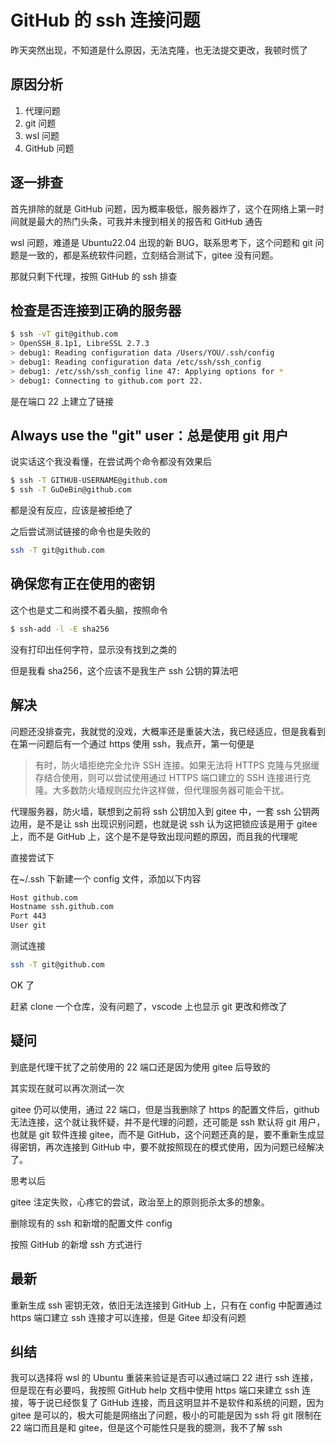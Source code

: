 # GitHub 的 ssh 连接问题

昨天突然出现，不知道是什么原因，无法克隆，也无法提交更改，我顿时慌了

## 原因分析

1. 代理问题
2. git 问题
3. wsl 问题
4. GitHub 问题

## 逐一排查

首先排除的就是 GitHub 问题，因为概率极低，服务器炸了，这个在网络上第一时间就是最大的热门头条，可我并未搜到相关的报告和 GitHub 通告

wsl 问题，难道是 Ubuntu22.04 出现的新 BUG，联系思考下，这个问题和 git 问题是一致的，都是系统软件问题，立刻结合测试下，gitee 没有问题。

那就只剩下代理，按照 GitHub 的 ssh 排查

## 检查是否连接到正确的服务器

```sh
$ ssh -vT git@github.com
> OpenSSH_8.1p1, LibreSSL 2.7.3
> debug1: Reading configuration data /Users/YOU/.ssh/config
> debug1: Reading configuration data /etc/ssh/ssh_config
> debug1: /etc/ssh/ssh_config line 47: Applying options for *
> debug1: Connecting to github.com port 22.
```

是在端口 22 上建立了链接

## Always use the "git" user：总是使用 git 用户

说实话这个我没看懂，在尝试两个命令都没有效果后

```sh
$ ssh -T GITHUB-USERNAME@github.com
$ ssh -T GuDeBin@github.com
```

都是没有反应，应该是被拒绝了

之后尝试测试链接的命令也是失败的

```sh
ssh -T git@github.com
```

## 确保您有正在使用的密钥

这个也是丈二和尚摸不着头脑，按照命令

```sh
$ ssh-add -l -E sha256
```

没有打印出任何字符，显示没有找到之类的

但是我看 sha256，这个应该不是我生产 ssh 公钥的算法吧

## 解决

问题还没排查完，我就觉的没戏，大概率还是重装大法，我已经适应，但是我看到在第一问题后有一个通过 https 使用 ssh，我点开，第一句便是

> 有时，防火墙拒绝完全允许 SSH 连接。如果无法将 HTTPS 克隆与凭据缓存结合使用，则可以尝试使用通过 HTTPS 端口建立的 SSH 连接进行克隆。大多数防火墙规则应允许这样做，但代理服务器可能会干扰。

代理服务器，防火墙，联想到之前将 ssh 公钥加入到 gitee 中，一套 ssh 公钥两边用，是不是让 ssh 出现识别问题，也就是说 ssh 认为这把锁应该是用于 gitee 上，而不是 GitHub 上，这个是不是导致出现问题的原因，而且我的代理呢

直接尝试下

在~/.ssh 下新建一个 config 文件，添加以下内容

```sh
Host github.com
Hostname ssh.github.com
Port 443
User git
```

测试连接

```sh
ssh -T git@github.com
```

OK 了

赶紧 clone 一个仓库，没有问题了，vscode 上也显示 git 更改和修改了

## 疑问

到底是代理干扰了之前使用的 22 端口还是因为使用 gitee 后导致的

其实现在就可以再次测试一次

gitee 仍可以使用，通过 22 端口，但是当我删除了 https 的配置文件后，github 无法连接，这个就让我怀疑，并不是代理的问题，还可能是 ssh 默认将 git 用户，也就是 git 软件连接 gitee，而不是 GitHub，这个问题还真的是，要不重新生成显得密钥，再次连接到 GitHub 中，要不就按照现在的模式使用，因为问题已经解决了。

思考以后

gitee 注定失败，心疼它的尝试，政治至上的原则扼杀太多的想象。

删除现有的 ssh 和新增的配置文件 config

按照 GitHub 的新增 ssh 方式进行

## 最新

重新生成 ssh 密钥无效，依旧无法连接到 GitHub 上，只有在 config 中配置通过 https 端口建立 ssh 连接才可以连接，但是 Gitee 却没有问题

## 纠结

我可以选择将 wsl 的 Ubuntu 重装来验证是否可以通过端口 22 进行 ssh 连接，但是现在有必要吗，我按照 GitHub help 文档中使用 https 端口来建立 ssh 连接，等于说已经恢复了 GitHub 连接，而且这明显并不是软件和系统的问题，因为 gitee 是可以的，极大可能是网络出了问题，极小的可能是因为 ssh 将 git 限制在 22 端口而且是和 gitee，但是这个可能性只是我的臆测，我不了解 ssh
